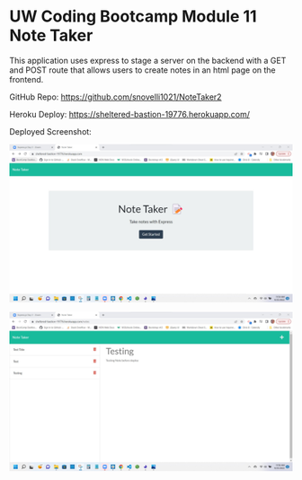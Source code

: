 # UW Coding Bootcamp Module 11 Note Taker

This application uses express to stage a server on the backend with a GET and POST route that allows users to create notes in an html page on the frontend.

GitHub Repo: https://github.com/snovelli1021/NoteTaker2

Heroku Deploy: https://sheltered-bastion-19776.herokuapp.com/

Deployed Screenshot:

![my screenshot](public/assets/htmlPage.jpg)

![my screenshot](public/assets/notesPage.jpg)
